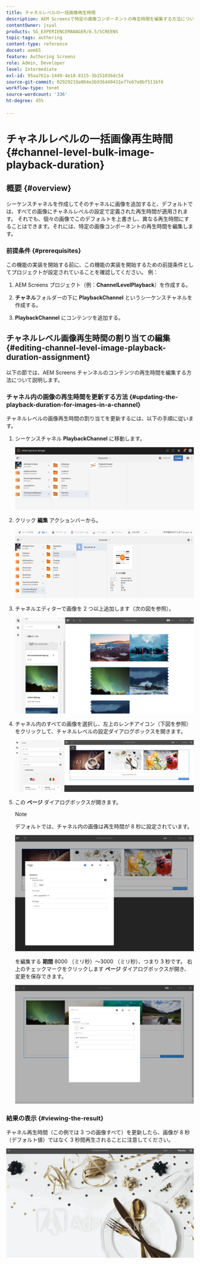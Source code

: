 ```yaml
---
title: チャネルレベルの一括画像再生時間
description: AEM Screensで特定の画像コンポーネントの再生時間を編集する方法について説明します。
contentOwner: jsyal
products: SG_EXPERIENCEMANAGER/6.5/SCREENS
topic-tags: authoring
content-type: reference
docset: aem65
feature: Authoring Screens
role: Admin, Developer
level: Intermediate
exl-id: 95aa761a-1449-4e18-8115-3b151036dc54
source-git-commit: 02929219a064e3b936440431e77e67e0bf511bf6
workflow-type: tm+mt
source-wordcount: '336'
ht-degree: 45%

---
```


# チャネルレベルの一括画像再生時間 {#channel-level-bulk-image-playback-duration}

## 概要 {#overview}

シーケンスチャネルを作成してそのチャネルに画像を追加すると、デフォルトでは、すべての画像にチャネルレベルの設定で定義された再生時間が適用されます。 それでも、個々の画像でこのデフォルトを上書きし、異なる再生時間にすることはできます。それには、特定の画像コンポーネントの再生時間を編集します。

### 前提条件 {#prerequisites}

この機能の実装を開始する前に、この機能の実装を開始するための前提条件としてプロジェクトが設定されていることを確認してください。 例：

1. AEM Screens プロジェクト（例：**ChannelLevelPlayback**）を作成する。

1. **チャネル**&#x200B;フォルダーの下に **PlaybackChannel** というシーケンスチャネルを作成する。

1. **PlaybackChannel** にコンテンツを追加する。

## チャネルレベル画像再生時間の割り当ての編集 {#editing-channel-level-image-playback-duration-assignment}

以下の節では、AEM Screens チャンネルのコンテンツの再生時間を編集する方法について説明します。

### チャネル内の画像の再生時間を更新する方法 {#updating-the-playback-duration-for-images-in-a-channel}

チャネルレベルの画像再生時間の割り当てを更新するには、以下の手順に従います。

1. シーケンスチャネル **PlaybackChannel** に移動します。

   ![screen_shot_2019-06-24at62818pm](assets/screen_shot_2019-06-24at62818pm.png)

1. クリック **編集** アクションバーから。

   ![screen_shot_2019-06-24at70141pm](assets/screen_shot_2019-06-24at70141pm.png)

1. チャネルエディターで画像を 2 つ以上追加します（次の図を参照）。

   ![screen_shot_2019-06-24at90534pm](assets/screen_shot_2019-06-24at90534pm.png)

1. チャネル内のすべての画像を選択し、左上のレンチアイコン（下図を参照）をクリックして、チャネルレベルの設定ダイアログボックスを開きます。

   ![screen_shot_2019-06-25at95945am](assets/screen_shot_2019-06-25at95945am.png)

1. この **ページ** ダイアログボックスが開きます。

   >[!NOTE]
   >デフォルトでは、チャネル内の画像は再生時間が 8 秒に設定されています。

   ![screen_shot_2019-06-25at100343am](assets/screen_shot_2019-06-25at100343am.png)

   を編集する **期間** 8000 （ミリ秒）～3000 （ミリ秒）、つまり 3 秒です。 右上のチェックマークをクリックします **ページ** ダイアログボックスが開き、変更を保存できます。

   ![screen_shot_2019-06-25at101527am](assets/screen_shot_2019-06-25at101527am.png)

### 結果の表示 {#viewing-the-result}

チャネル再生時間（この例では 3 つの画像すべて）を更新したら、画像が 8 秒（デフォルト値）ではなく 3 秒間再生されることに注意してください。

![channel_preview](assets/channel_preview.gif)
